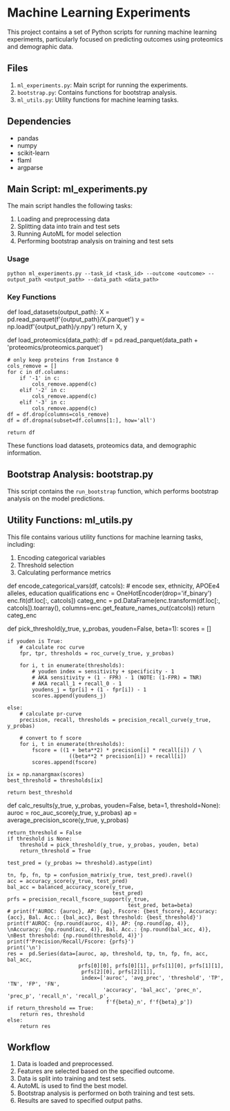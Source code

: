 # Machine Learning Experiments
This project contains a set of Python scripts for running machine learning experiments, particularly focused on predicting outcomes using proteomics and demographic data.


## Files
1. `ml_experiments.py`: Main script for running the experiments.
2. `bootstrap.py`: Contains functions for bootstrap analysis.
3. `ml_utils.py`: Utility functions for machine learning tasks.


## Dependencies
- pandas
- numpy
- scikit-learn
- flaml
- argparse

## Main Script: ml_experiments.py
The main script handles the following tasks:

1. Loading and preprocessing data
2. Splitting data into train and test sets
3. Running AutoML for model selection
4. Performing bootstrap analysis on training and test sets

### Usage

```
python ml_experiments.py --task_id <task_id> --outcome <outcome> --output_path <output_path> --data_path <data_path>
```


### Key Functions
def load_datasets(output_path):
    X = pd.read_parquet(f'{output_path}/X.parquet')
    y = np.load(f'{output_path}/y.npy')
    return X, y


def load_proteomics(data_path):
    df = pd.read_parquet(data_path + 'proteomics/proteomics.parquet')

    # only keep proteins from Instance 0
    cols_remove = []
    for c in df.columns:
        if '-1' in c:
            cols_remove.append(c)
        elif '-2' in c:
            cols_remove.append(c)
        elif '-3' in c:
            cols_remove.append(c)
    df = df.drop(columns=cols_remove)
    df = df.dropna(subset=df.columns[1:], how='all')

    return df


These functions load datasets, proteomics data, and demographic information.


## Bootstrap Analysis: bootstrap.py
This script contains the `run_bootstrap` function, which performs bootstrap analysis on the model predictions.


## Utility Functions: ml_utils.py

This file contains various utility functions for machine learning tasks, including:

1. Encoding categorical variables
2. Threshold selection
3. Calculating performance metrics
   
def encode_categorical_vars(df, catcols):
    # encode sex, ethnicity, APOEe4 alleles, education qualifications
    enc = OneHotEncoder(drop='if_binary')
    enc.fit(df.loc[:, catcols])
    categ_enc = pd.DataFrame(enc.transform(df.loc[:, catcols]).toarray(),
                            columns=enc.get_feature_names_out(catcols))
    return categ_enc

def pick_threshold(y_true, y_probas, youden=False, beta=1):
    scores = []

    if youden is True:
        # calculate roc curve
        fpr, tpr, thresholds = roc_curve(y_true, y_probas)
        
        for i, t in enumerate(thresholds):
            # youden index = sensitivity + specificity - 1
            # AKA sensitivity + (1 - FPR) - 1 (NOTE: (1-FPR) = TNR)
            # AKA recall_1 + recall_0 - 1
            youdens_j = tpr[i] + (1 - fpr[i]) - 1
            scores.append(youdens_j)

    else:
        # calculate pr-curve
        precision, recall, thresholds = precision_recall_curve(y_true, y_probas)

        # convert to f score
        for i, t in enumerate(thresholds):
            fscore = ((1 + beta**2) * precision[i] * recall[i]) / \
                        ((beta**2 * precision[i]) + recall[i])
            scores.append(fscore)

    ix = np.nanargmax(scores)
    best_threshold = thresholds[ix]

    return best_threshold

def calc_results(y_true, y_probas, youden=False, beta=1, threshold=None):
    auroc = roc_auc_score(y_true, y_probas)
    ap = average_precision_score(y_true, y_probas)

    return_threshold = False
    if threshold is None:
        threshold = pick_threshold(y_true, y_probas, youden, beta)
        return_threshold = True

    test_pred = (y_probas >= threshold).astype(int)
            
    tn, fp, fn, tp = confusion_matrix(y_true, test_pred).ravel()
    acc = accuracy_score(y_true, test_pred)
    bal_acc = balanced_accuracy_score(y_true,
                                      test_pred)
    prfs = precision_recall_fscore_support(y_true,
                                           test_pred, beta=beta)
    # print(f'AUROC: {auroc}, AP: {ap}, Fscore: {best_fscore}, Accuracy: {acc}, Bal. Acc.: {bal_acc}, Best threshold: {best_threshold}')
    print(f'AUROC: {np.round(auroc, 4)}, AP: {np.round(ap, 4)}, \nAccuracy: {np.round(acc, 4)}, Bal. Acc.: {np.round(bal_acc, 4)}, \nBest threshold: {np.round(threshold, 4)}')
    print(f'Precision/Recall/Fscore: {prfs}')
    print('\n')
    res =  pd.Series(data=[auroc, ap, threshold, tp, tn, fp, fn, acc, bal_acc,
                           prfs[0][0], prfs[0][1], prfs[1][0], prfs[1][1],
                            prfs[2][0], prfs[2][1]], 
                            index=['auroc', 'avg_prec', 'threshold', 'TP', 'TN', 'FP', 'FN',
                                   'accuracy', 'bal_acc', 'prec_n', 'prec_p', 'recall_n', 'recall_p',
                                    f'f{beta}_n', f'f{beta}_p'])
    if return_threshold == True:
        return res, threshold
    else:
        return res


## Workflow
1. Data is loaded and preprocessed.
2. Features are selected based on the specified outcome.
3. Data is split into training and test sets.
4. AutoML is used to find the best model.
5. Bootstrap analysis is performed on both training and test sets.
6. Results are saved to specified output paths.